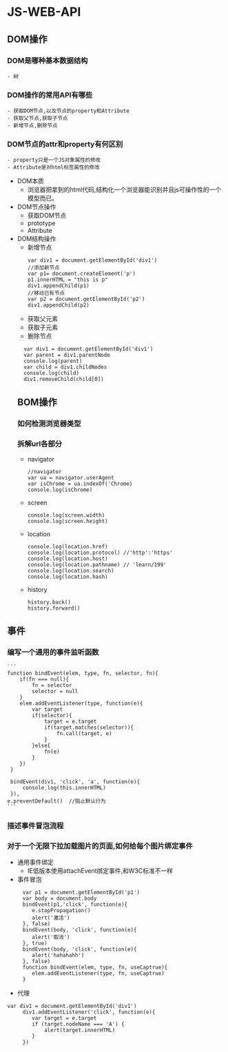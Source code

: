 # JS-WEB-API
##  DOM操作
### DOM是哪种基本数据结构
    - 树
### DOM操作的常用API有哪些
    - 获取DOM节点,以及节点的property和Attribute
    - 获取父节点,获取子节点
    - 新增节点,删除节点
### DOM节点的attr和property有何区别
    - property只是一个JS对象属性的修改
    - Attribute是对html标签属性的修改
- DOM本质
  - 浏览器把拿到的html代码,结构化一个浏览器能识别并且js可操作性的一个模型而已。
- DOM节点操作
  - 获取DOM节点
  - prototype
  - Attribute
- DOM结构操作
  - 新增节点
    ```
    var div1 = document.getElementById('div1')
    //添加新节点
    var p1= document.createElement('p')
    p1.innerHTML = "this is p"
    div1.appendChild(p1)
    //移动已有节点
    var p2 = document.getElementById('p2') 
    div1.appendChild(p2)
    ```
  - 获取父元素
  - 获取子元素
  - 删除节点
  ```
    var div1 = document.getElementById('div1')
    var parent = div1.parentNode
    console.log(parent)
    var child = div1.childNodes
    console.log(child)
    div1.removeChild(child[0])
  ```
  ## BOM操作
  ### 如何检测浏览器类型
  ### 拆解url各部分
  - navigator
    ```
    //navigator
    var ua = navigator.userAgent
    var isChrome = ua.indexOf('Chrome)
    console.log(isChrome)
    ```
  - screen
    ```
    console.log(screen.width)
    console.log(screen.height)
    ```
  - location
    ```
    console.log(location.href)
    console.log(location.protocol) //'http':'https'
    console.log(location.host) 
    console.log(location.pathname) // 'learn/199' 
    console.log(location.search)
    console.log(location.hash)
    ```
  - history
    ```
    history.back()
    history.forward()
    ```

## 事件
### 编写一个通用的事件监听函数
    ```
    function bindEvent(elem, type, fn, selector, fn){
        if(fn === null){
        	fn = selector
        	selector = null
        }
        elem.addEventListener(type, function(e){
        	var target
        	if(selector){
        		target = e.target
        		if(target.matches(selector)){
        			fn.call(target, e)
        		}
        	}else{
        		fn(e)
        	}
        })
     }

     bindEvent(div1, 'click', 'a', function(e){
         console.log(this.innerHTML)
     }),
    e.preventDefault()  //阻止默认行为
    ```
### 描述事件冒泡流程
### 对于一个无限下拉加载图片的页面,如何给每个图片绑定事件
- 通用事件绑定
  - IE低版本使用attachEvent绑定事件,和W3C标准不一样
- 事件冒泡
```
     var p1 = document.getElementById('p1')
     var body = document.body
     bindEvent(p1,'click', function(e){
     	e.stopPropagation()
     	alert('激活')
     }, false)
     bindEvent(body, 'click', function(e){
     	alert('取消')
     }, true)
     bindEvent(body, 'click', function(e){
     	alert('hahahahh')
     }, false)
     function bindEvent(elem, type, fn, useCaptrue){
        elem.addEventListener(type, fn, useCaptrue)
     }
```
- 代理
```
var div1 = document.getElementById('div1')
     div1.addEventListener('click', function(e){
     	var target = e.target
     	if (target.nodeName === 'A') {
     		alert(target.innerHTML)
     	}
     })
```